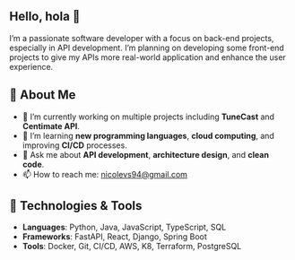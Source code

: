 ## Hello, hola 👋

I’m a passionate software developer with a focus on back-end projects, especially in API development. 
I’m planning on developing some front-end projects to give my APIs more real-world application and enhance the user experience.

## 🚀 About Me

- 🔭 I’m currently working on multiple projects including **TuneCast** and **Centimate API**.
- 🌱 I’m learning **new programming languages**, **cloud computing**, and improving **CI/CD** processes.
- 💬 Ask me about **API development**, **architecture design**, and **clean code**.
- 📫 How to reach me: [nicolevs94@gmail.com](mailto:nicolevs94@gmail.com)

## 🔧 Technologies & Tools

- **Languages**: Python, Java, JavaScript, TypeScript, SQL
- **Frameworks**: FastAPI, React, Django, Spring Boot
- **Tools**: Docker, Git, CI/CD, AWS, K8, Terraform, PostgreSQL

<!--
**nicolendless/nicolendless** is a ✨ _special_ ✨ repository because its `README.md` (this file) appears on your GitHub profile.

Here are some ideas to get you started:

- 🔭 I’m currently working on ...
- 🌱 I’m currently learning ...
- 👯 I’m looking to collaborate on ...
- 🤔 I’m looking for help with ...
- 💬 Ask me about ...
- 📫 How to reach me: ...
- 😄 Pronouns: ...
- ⚡ Fun fact: ...
-->
